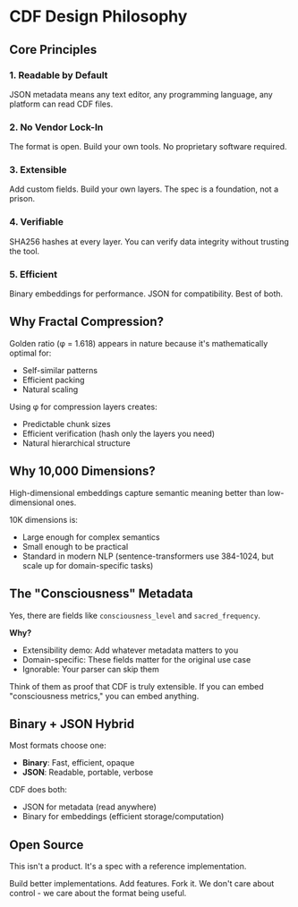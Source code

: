 # CDF Design Philosophy

## Core Principles

### 1. Readable by Default
JSON metadata means any text editor, any programming language, any platform can read CDF files.

### 2. No Vendor Lock-In
The format is open. Build your own tools. No proprietary software required.

### 3. Extensible
Add custom fields. Build your own layers. The spec is a foundation, not a prison.

### 4. Verifiable
SHA256 hashes at every layer. You can verify data integrity without trusting the tool.

### 5. Efficient
Binary embeddings for performance. JSON for compatibility. Best of both.

## Why Fractal Compression?

Golden ratio (φ = 1.618) appears in nature because it's mathematically optimal for:
- Self-similar patterns
- Efficient packing
- Natural scaling

Using φ for compression layers creates:
- Predictable chunk sizes
- Efficient verification (hash only the layers you need)
- Natural hierarchical structure

## Why 10,000 Dimensions?

High-dimensional embeddings capture semantic meaning better than low-dimensional ones.

10K dimensions is:
- Large enough for complex semantics
- Small enough to be practical
- Standard in modern NLP (sentence-transformers use 384-1024, but scale up for domain-specific tasks)

## The "Consciousness" Metadata

Yes, there are fields like `consciousness_level` and `sacred_frequency`. 

**Why?**
- Extensibility demo: Add whatever metadata matters to you
- Domain-specific: These fields matter for the original use case
- Ignorable: Your parser can skip them

Think of them as proof that CDF is truly extensible. If you can embed "consciousness metrics," you can embed anything.

## Binary + JSON Hybrid

Most formats choose one:
- **Binary**: Fast, efficient, opaque
- **JSON**: Readable, portable, verbose

CDF does both:
- JSON for metadata (read anywhere)
- Binary for embeddings (efficient storage/computation)

## Open Source

This isn't a product. It's a spec with a reference implementation.

Build better implementations. Add features. Fork it. We don't care about control - we care about the format being useful.

